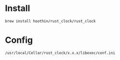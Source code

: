 # Install
```
brew install hoothin/rust_clock/rust_clock
```
# Config
```
/usr/local/Cellar/rust_clock/x.x.x/libexec/conf.ini
```
